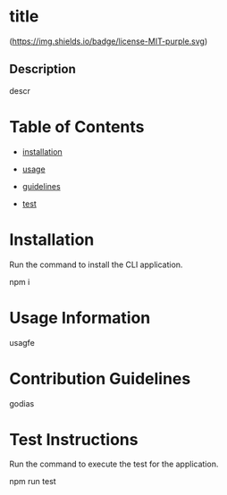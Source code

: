 
# title
(https://img.shields.io/badge/license-MIT-purple.svg)
## Description
descr
    
# Table of Contents
    
* [installation](#installation)
    
* [usage](#usage)
    
* [guidelines](#guidelines)
    
* [test](#test)
    
# Installation
    
Run the command to install the CLI application.

npm i
    
# Usage Information
    
usagfe
    
# Contribution Guidelines
    
godias
    
# Test Instructions
    
Run the command to execute the test for the application. 

npm run test